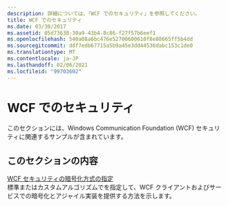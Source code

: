 ```yaml
---
description: 詳細については、「WCF でのセキュリティ」を参照してください。
title: WCF でのセキュリティ
ms.date: 03/30/2017
ms.assetid: 05d73638-30a9-43b4-8c86-f27f57b6eef1
ms.openlocfilehash: 540a08a6bc476e52700600610f8e88665ff5b4dd
ms.sourcegitcommit: ddf7edb67715a5b9a45e3dd44536dabc153c1de0
ms.translationtype: MT
ms.contentlocale: ja-JP
ms.lasthandoff: 02/06/2021
ms.locfileid: "99703602"
---
```

# <a name="security-in-wcf"></a>WCF でのセキュリティ

このセクションには、Windows Communication Foundation (WCF) セキュリティに関連するサンプルが含まれています。  
  
## <a name="in-this-section"></a>このセクションの内容  

 [WCF セキュリティの暗号化方式の指定](cryptographic-agility-in-wcf-security.md)  
 標準またはカスタムアルゴリズムでを指定して、WCF クライアントおよびサービスでの暗号化とアジャイル実装を提供する方法を示します。
